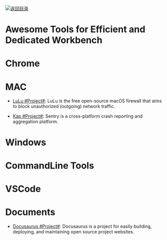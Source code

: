[![返回目录](https://parg.co/UGo)](https://github.com/wxyyxc1992/Awesome-Reference) 
# Awesome Tools for Efficient and Dedicated Workbench

# Chrome

# MAC

- [LuLu #Project#](https://github.com/objective-see/LuLu): LuLu is the free open-source macOS firewall that aims to block unauthorized (outgoing) network traffic.

- [Kap #Project#](https://github.com/wulkano/kap): Sentry is a cross-platform crash reporting and aggregation platform. 

# Windows

# CommandLine Tools

# VSCode

# Documents

* [Docusaurus #Project#](https://parg.co/UtL): Docusaurus is a project for easily building, deploying, and maintaining open source project websites.

